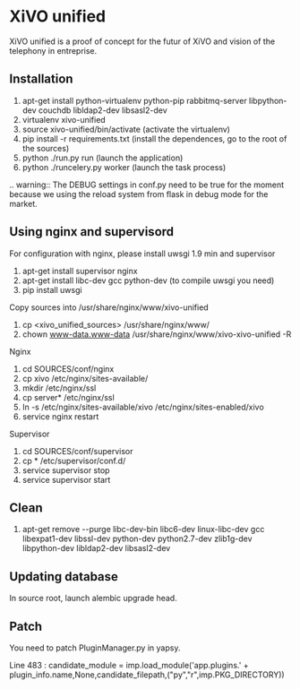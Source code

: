 XiVO unified
============

XiVO unified is a proof of concept for the futur of XiVO and vision of the telephony in entreprise.

Installation
------------

1. apt-get install python-virtualenv python-pip rabbitmq-server libpython-dev couchdb libldap2-dev libsasl2-dev
2. virtualenv xivo-unified
3. source xivo-unified/bin/activate (activate the virtualenv)
4. pip install -r requirements.txt (install the dependences, go to the root of the sources)
5. python ./run.py run (launch the application)
6. python ./runcelery.py worker (launch the task process)

.. warning:: The DEBUG settings in conf.py need to be true for the moment because we using the reload system from flask in debug mode for the market.

Using nginx and supervisord
---------------------------

For configuration with nginx, please install uwsgi 1.9 min and supervisor

1. apt-get install supervisor nginx
2. apt-get install libc-dev gcc python-dev (to compile uwsgi you need)
3. pip install uwsgi

Copy sources into /usr/share/nginx/www/xivo-unified

1. cp <xivo_unified_sources> /usr/share/nginx/www/
2. chown www-data.www-data /usr/share/nginx/www/xivo-xivo-unified -R

Nginx

1. cd SOURCES/conf/nginx
2. cp xivo /etc/nginx/sites-available/
3. mkdir /etc/nginx/ssl
4. cp server* /etc/nginx/ssl
5. ln -s /etc/nginx/sites-available/xivo /etc/nginx/sites-enabled/xivo
6. service nginx restart

Supervisor

1. cd SOURCES/conf/supervisor
2. cp * /etc/supervisor/conf.d/
3. service supervisor stop
4. service supervisor start

Clean
-----

1. apt-get remove --purge libc-dev-bin libc6-dev linux-libc-dev gcc libexpat1-dev libssl-dev python-dev python2.7-dev zlib1g-dev libpython-dev libldap2-dev libsasl2-dev

Updating database
-----------------

In source root, launch alembic upgrade head.

Patch
-----

You need to patch PluginManager.py in yapsy.

Line 483 : candidate_module = imp.load_module('app.plugins.' + plugin_info.name,None,candidate_filepath,("py","r",imp.PKG_DIRECTORY))
